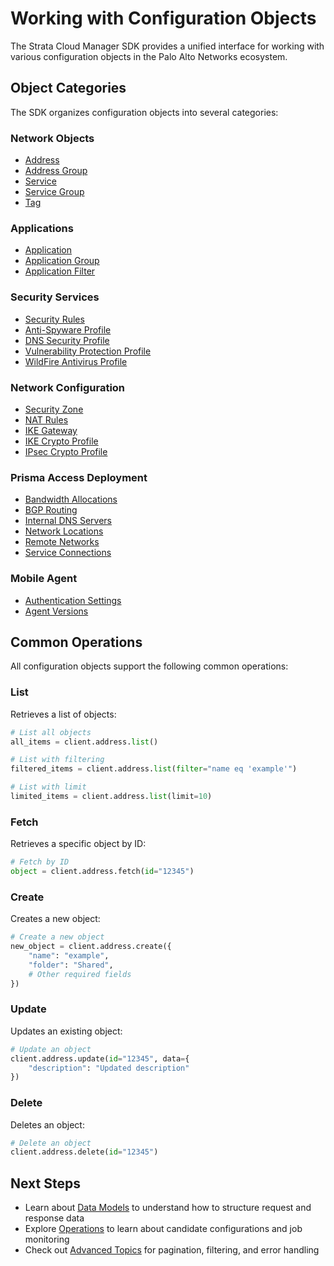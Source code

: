 # Working with Configuration Objects

The Strata Cloud Manager SDK provides a unified interface for working with various configuration objects in the Palo Alto Networks ecosystem.

## Object Categories

The SDK organizes configuration objects into several categories:

### Network Objects

- [Address](/sdk/config/objects/address.md)
- [Address Group](/sdk/config/objects/address_group.md)
- [Service](/sdk/config/objects/service.md)
- [Service Group](/sdk/config/objects/service_group.md)
- [Tag](/sdk/config/objects/tag.md)

### Applications

- [Application](/sdk/config/objects/application.md)
- [Application Group](/sdk/config/objects/application_group.md)
- [Application Filter](/sdk/config/objects/application_filters.md)

### Security Services

- [Security Rules](/sdk/config/security_services/security_rule.md)
- [Anti-Spyware Profile](/sdk/config/security_services/anti_spyware_profile.md)
- [DNS Security Profile](/sdk/config/security_services/dns_security_profile.md)
- [Vulnerability Protection Profile](/sdk/config/security_services/vulnerability_protection_profile.md)
- [WildFire Antivirus Profile](/sdk/config/security_services/wildfire_antivirus.md)

### Network Configuration

- [Security Zone](/sdk/config/network/security_zone.md)
- [NAT Rules](/sdk/config/network/nat_rules.md)
- [IKE Gateway](/sdk/config/network/ike_gateway.md)
- [IKE Crypto Profile](/sdk/config/network/ike_crypto_profile.md)
- [IPsec Crypto Profile](/sdk/config/network/ipsec_crypto_profile.md)

### Prisma Access Deployment

- [Bandwidth Allocations](/sdk/config/deployment/bandwidth_allocations.md)
- [BGP Routing](/sdk/config/deployment/bgp_routing.md)
- [Internal DNS Servers](/sdk/config/deployment/internal_dns_servers.md)
- [Network Locations](/sdk/config/deployment/network_locations.md)
- [Remote Networks](/sdk/config/deployment/remote_networks.md)
- [Service Connections](/sdk/config/deployment/service_connections.md)

### Mobile Agent

- [Authentication Settings](/sdk/config/mobile_agent/auth_settings.md)
- [Agent Versions](/sdk/config/mobile_agent/agent_versions.md)

## Common Operations

All configuration objects support the following common operations:

### List

Retrieves a list of objects:

```python
# List all objects
all_items = client.address.list()

# List with filtering
filtered_items = client.address.list(filter="name eq 'example'")

# List with limit
limited_items = client.address.list(limit=10)
```

### Fetch

Retrieves a specific object by ID:

```python
# Fetch by ID
object = client.address.fetch(id="12345")
```

### Create

Creates a new object:

```python
# Create a new object
new_object = client.address.create({
    "name": "example",
    "folder": "Shared",
    # Other required fields
})
```

### Update

Updates an existing object:

```python
# Update an object
client.address.update(id="12345", data={
    "description": "Updated description"
})
```

### Delete

Deletes an object:

```python
# Delete an object
client.address.delete(id="12345")
```

## Next Steps

- Learn about [Data Models](data-models.md) to understand how to structure request and response data
- Explore [Operations](operations.md) to learn about candidate configurations and job monitoring
- Check out [Advanced Topics](advanced-topics.md) for pagination, filtering, and error handling